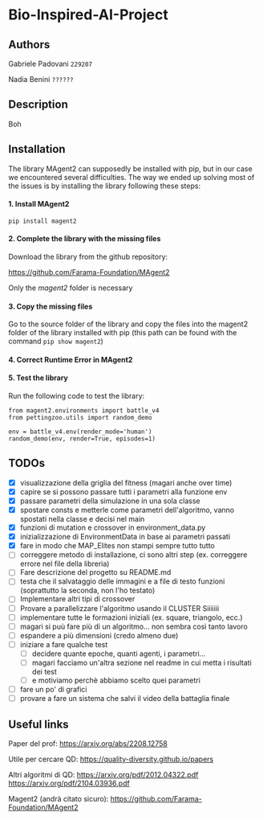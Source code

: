 # Bio-Inspired-AI-Project

## Authors

Gabriele Padovani ```229207```

Nadia Benini ```??????```

## Description
Boh

## Installation

The library MAgent2 can supposedly be installed with pip, but in our case we encountered several difficulties. The way we ended up solving most of the issues is by installing the library following these steps:

#### 1. Install MAgent2

```pip install magent2```

#### 2. Complete the library with the missing files

Download the library from the github repository:

https://github.com/Farama-Foundation/MAgent2 

Only the *magent2* folder is necessary

#### 3. Copy the missing files

Go to the source folder of the library and copy the files into the magent2 folder of the library installed with pip (this path can be found with the command ```pip show magent2```)

#### 4. Correct Runtime Error in MAgent2 

#### 5. Test the library

Run the following code to test the library:

```
from magent2.environments import battle_v4
from pettingzoo.utils import random_demo

env = battle_v4.env(render_mode='human')
random_demo(env, render=True, episodes=1)
```

## TODOs

- [x] visualizzazione della griglia del fitness (magari anche over time)
- [x] capire se si possono passare tutti i parametri alla funzione env
- [x] passare parametri della simulazione in una sola classe
- [x] spostare consts e metterle come parametri dell'algoritmo, vanno spostati nella classe e decisi nel main
- [x] funzioni di mutation e crossover in environment_data.py
- [x] inizializzazione di EnvironmentData in base ai parametri passati
- [x] fare in modo che MAP_Elites non stampi sempre tutto tutto
- [ ] correggere metodo di installazione, ci sono altri step (ex. correggere errore nel file della libreria)
- [ ] Fare descrizione del progetto su README.md
- [ ] testa che il salvataggio delle immagini e a file di testo funzioni (soprattutto la seconda, non l'ho testato)
- [ ] Implementare altri tipi di crossover
- [ ] Provare a parallelizzare l'algoritmo usando il CLUSTER Siiiiiii
- [ ] implementare tutte le formazioni iniziali (ex. square, triangolo, ecc.)
- [ ] magari si puù fare più di un algoritmo... non sembra così tanto lavoro
- [ ] espandere a più dimensioni (credo almeno due)
- [ ] iniziare a fare qualche test 
    - [ ] decidere quante epoche, quanti agenti, i parametri...
    - [ ] magari facciamo un'altra sezione nel readme in cui metta i risultati dei test
    - [ ] e motiviamo perchè abbiamo scelto quei parametri
- [ ] fare un po' di grafici
- [ ] provare a fare un sistema che salvi il video della battaglia finale

## Useful links

Paper del prof: 
https://arxiv.org/abs/2208.12758

Utile per cercare QD: 
https://quality-diversity.github.io/papers

Altri algoritmi di QD:
https://arxiv.org/pdf/2012.04322.pdf
https://arxiv.org/pdf/2104.03936.pdf

Magent2 (andrà citato sicuro): 
https://github.com/Farama-Foundation/MAgent2

